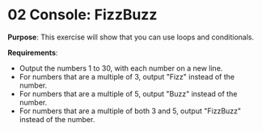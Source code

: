 # 02 Console: FizzBuzz

**Purpose**: This exercise will show that you can use loops and conditionals.

**Requirements**:  
- Output the numbers 1 to 30, with each number on a new line.
- For numbers that are a multiple of 3, output "Fizz" instead of the number.
- For numbers that are a multiple of 5, output "Buzz" instead of the number.
- For numbers that are a multiple of both 3 and 5, output "FizzBuzz" instead of the number.
